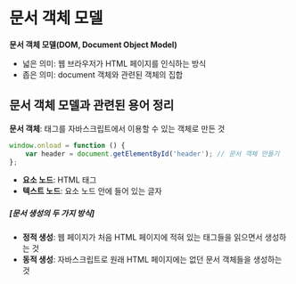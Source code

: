 # 문서 객체 모델

**문서 객체 모델(DOM, Document Object Model)**
 - 넓은 의미: 웹 브라우저가 HTML 페이지를 인식하는 방식
 - 좁은 의미: document 객체와 관련된 객체의 집합

## 문서 객체 모델과 관련된 용어 정리

**문서 객체**: 태그를 자바스크립트에서 이용할 수 있는 객체로 만든 것

```javascript 1.8
window.onload = function () {
    var header = document.getElementById('header'); // 문서 객체 만들기
};
```

- **요소 노드**: HTML 태그
- **텍스트 노드**: 요소 노드 안에 들어 있는 글자

##### [문서 생성의 두 가지 방식]

- **정적 생성**: 웹 페이지가 처음 HTML 페이지에 적혀 있는 태그들을 읽으면서 생성하는 것
- **동적 생성**: 자바스크립트로 원래 HTML 페이지에는 없던 문서 객체들을 생성하는 것